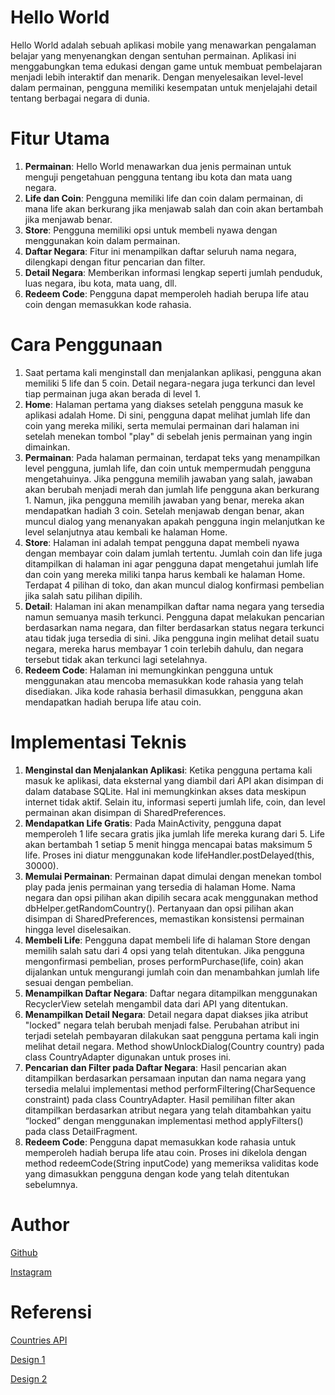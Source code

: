 # Hello World
Hello World adalah sebuah aplikasi mobile yang menawarkan pengalaman belajar yang menyenangkan dengan sentuhan permainan. Aplikasi ini menggabungkan tema edukasi dengan game untuk membuat pembelajaran menjadi lebih interaktif dan menarik. Dengan menyelesaikan level-level dalam permainan, pengguna memiliki kesempatan untuk menjelajahi detail tentang berbagai negara di dunia.

# Fitur Utama
1.	**Permainan**: Hello World menawarkan dua jenis permainan untuk menguji pengetahuan pengguna tentang ibu kota dan mata uang negara.
2.	**Life dan Coin**: Pengguna memiliki life dan coin dalam permainan, di mana life akan berkurang jika menjawab salah dan coin akan bertambah jika menjawab benar.
3.	**Store**: Pengguna memiliki opsi untuk membeli nyawa dengan menggunakan koin dalam permainan.
4.	**Daftar Negara**: Fitur ini menampilkan daftar seluruh nama negara, dilengkapi dengan fitur pencarian dan filter.
5.	**Detail Negara**: Memberikan informasi lengkap seperti jumlah penduduk, luas negara, ibu kota, mata uang, dll.
6.	**Redeem Code**: Pengguna dapat memperoleh hadiah berupa life atau coin dengan memasukkan kode rahasia.

# Cara Penggunaan
1.	Saat pertama kali menginstall dan menjalankan aplikasi, pengguna akan memiliki 5 life dan 5 coin. Detail negara-negara juga terkunci dan level tiap permainan juga akan berada di level 1. 
2.	**Home**: Halaman pertama yang diakses setelah pengguna masuk ke aplikasi adalah Home. Di sini, pengguna dapat melihat jumlah life dan coin yang mereka miliki, serta memulai permainan dari halaman ini setelah menekan tombol "play" di sebelah jenis permainan yang ingin dimainkan.
3.	**Permainan**: Pada halaman permainan, terdapat teks yang menampilkan level pengguna, jumlah life, dan coin untuk mempermudah pengguna mengetahuinya. Jika pengguna memilih jawaban yang salah, jawaban akan berubah menjadi merah dan jumlah life pengguna akan berkurang 1. Namun, jika pengguna memilih jawaban yang benar, mereka akan mendapatkan hadiah 3 coin. Setelah menjawab dengan benar, akan muncul dialog yang menanyakan apakah pengguna ingin melanjutkan ke level selanjutnya atau kembali ke halaman Home.
4.	**Store**: Halaman ini adalah tempat pengguna dapat membeli nyawa dengan membayar coin dalam jumlah tertentu. Jumlah coin dan life juga ditampilkan di halaman ini agar pengguna dapat mengetahui jumlah life dan coin yang mereka miliki tanpa harus kembali ke halaman Home. Terdapat 4 pilihan di toko, dan akan muncul dialog konfirmasi pembelian jika salah satu pilihan dipilih.
5.	**Detail**: Halaman ini akan menampilkan daftar nama negara yang tersedia namun semuanya masih terkunci. Pengguna dapat melakukan pencarian berdasarkan nama negara, dan filter berdasarkan status negara terkunci atau tidak juga tersedia di sini. Jika pengguna ingin melihat detail suatu negara, mereka harus membayar 1 coin terlebih dahulu, dan negara tersebut tidak akan terkunci lagi setelahnya.
6.	**Redeem Code**: Halaman ini memungkinkan pengguna untuk menggunakan atau mencoba memasukkan kode rahasia yang telah disediakan. Jika kode rahasia berhasil dimasukkan, pengguna akan mendapatkan hadiah berupa life atau coin.

# Implementasi Teknis
1.	**Menginstal dan Menjalankan Aplikasi**: Ketika pengguna pertama kali masuk ke aplikasi, data eksternal yang diambil dari API akan disimpan di dalam database SQLite. Hal ini memungkinkan akses data meskipun internet tidak aktif. Selain itu, informasi seperti jumlah life, coin, dan level permainan akan disimpan di SharedPreferences.
2.	**Mendapatkan Life Gratis**: Pada MainActivity, pengguna dapat memperoleh 1 life secara gratis jika jumlah life mereka kurang dari 5. Life akan bertambah 1 setiap 5 menit hingga mencapai batas maksimum 5 life. Proses ini diatur menggunakan kode lifeHandler.postDelayed(this, 30000).
3.	**Memulai Permainan**: Permainan dapat dimulai dengan menekan tombol play pada jenis permainan yang tersedia di halaman Home. Nama negara dan opsi pilihan akan dipilih secara acak menggunakan method dbHelper.getRandomCountry(). Pertanyaan dan opsi pilihan akan disimpan di SharedPreferences, memastikan konsistensi permainan hingga level diselesaikan.
4.	**Membeli Life**: Pengguna dapat membeli life di halaman Store dengan memilih salah satu dari 4 opsi yang telah ditentukan. Jika pengguna mengonfirmasi pembelian, proses performPurchase(life, coin) akan dijalankan untuk mengurangi jumlah coin dan menambahkan jumlah life sesuai dengan pembelian.
5.	**Menampilkan Daftar Negara**: Daftar negara ditampilkan menggunakan RecyclerView setelah mengambil data dari API yang ditentukan.
6.	**Menampilkan Detail Negara**: Detail negara dapat diakses jika atribut "locked" negara telah berubah menjadi false. Perubahan atribut ini terjadi setelah pembayaran dilakukan saat pengguna pertama kali ingin melihat detail negara. Method showUnlockDialog(Country country) pada class CountryAdapter digunakan untuk proses ini.
7.	**Pencarian dan Filter pada Daftar Negara**: Hasil pencarian akan ditampilkan berdasarkan persamaan inputan dan nama negara yang tersedia melalui implementasi method performFiltering(CharSequence constraint) pada class CountryAdapter. Hasil pemilihan filter akan ditampilkan berdasarkan atribut negara yang telah ditambahkan yaitu “locked” dengan menggunakan implementasi method applyFilters() pada class DetailFragment.
8.	**Redeem Code**: Pengguna dapat memasukkan kode rahasia untuk memperoleh hadiah berupa life atau coin. Proses ini dikelola dengan method redeemCode(String inputCode) yang memeriksa validitas kode yang dimasukkan pengguna dengan kode yang telah ditentukan sebelumnya.

# Author
[Github](https://github.com/zulfikrisadrah)

[Instagram](https://www.instagram.com/mzulfikrisadrah/)

# Referensi
[Countries API](https://freetestapi.com/apis/countries)

[Design 1](https://dribbble.com/shots/18544068-A-Quiz-App)

[Design 2](https://dribbble.com/shots/17444278-Quize-Game-Mobile-App)
